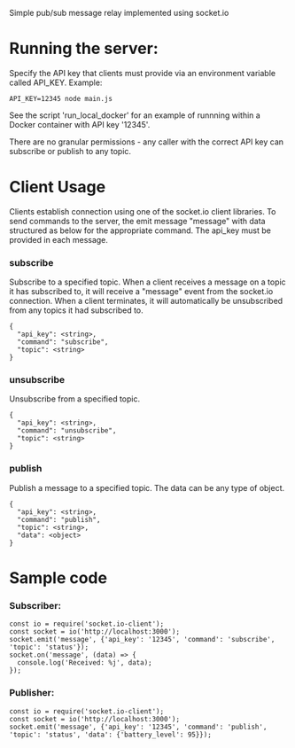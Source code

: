 Simple pub/sub message relay implemented using socket.io

# Running the server:
Specify the API key that clients must provide via an environment variable called API_KEY. Example:
```
API_KEY=12345 node main.js
```

See the script 'run_local_docker' for an example of runnning within a Docker container with API key '12345'.

There are no granular permissions - any caller with the correct API key can subscribe or publish to any topic.

# Client Usage
Clients establish connection using one of the socket.io client libraries.  To send commands to the server, the emit message "message" with data structured as below for the appropriate command.  The api_key must be provided in each message. 

### subscribe
Subscribe to a specified topic.
When a client receives a message on a topic it has subscribed to, it will receive a "message" event from the socket.io connection.
When a client terminates, it will automatically be unsubscribed from any topics it had subscribed to.
```
{
  "api_key": <string>,
  "command": "subscribe",
  "topic": <string>
}
```

### unsubscribe
Unsubscribe from a specified topic.
```
{
  "api_key": <string>,
  "command": "unsubscribe",
  "topic": <string>
}
```

### publish
Publish a message to a specified topic.  The data can be any type of object.
```
{
  "api_key": <string>,
  "command": "publish",
  "topic": <string>,
  "data": <object>
}
```

# Sample code

### Subscriber:
```
const io = require('socket.io-client');
const socket = io('http://localhost:3000');
socket.emit('message', {'api_key': '12345', 'command': 'subscribe', 'topic': 'status'});
socket.on('message', (data) => {
  console.log('Received: %j', data);
});
```

### Publisher:
```
const io = require('socket.io-client');
const socket = io('http://localhost:3000');
socket.emit('message', {'api_key': '12345', 'command': 'publish', 'topic': 'status', 'data': {'battery_level': 95}});
```

